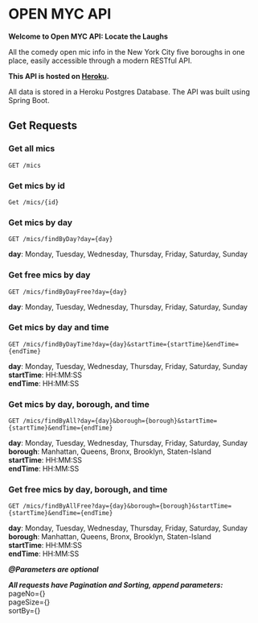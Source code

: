 # OPEN MYC API 

**Welcome to Open MYC API: Locate the Laughs**

All the comedy open mic info in the New York City five boroughs in one place, easily accessible through a modern RESTful API.

**This API is hosted on [Heroku](https://open-myc-api-b3fdf5fc5994.herokuapp.com/).**

All data is stored in a Heroku Postgres Database. The API was built using Spring Boot. 



## Get Requests

### Get all mics 
`GET /mics`

### Get mics by id
`Get /mics/{id}`

### Get mics by day 
`GET /mics/findByDay?day={day}`


**day**: Monday, Tuesday, Wednesday, Thursday, Friday, Saturday, Sunday

### Get free mics by day 
`GET /mics/findByDayFree?day={day}`


**day**: Monday, Tuesday, Wednesday, Thursday, Friday, Saturday, Sunday

### Get mics by day and time 
`GET /mics/findByDayTime?day={day}&startTime={startTime}&endTime={endTime}`


**day**: Monday, Tuesday, Wednesday, Thursday, Friday, Saturday, Sunday
**startTime**: HH:MM:SS\
**endTime**: HH:MM:SS

### Get mics by day, borough, and time 
`GET /mics/findByAll?day={day}&borough={borough}&startTime={startTime}&endTime={endTime}`


**day**: Monday, Tuesday, Wednesday, Thursday, Friday, Saturday, Sunday\
**borough**: Manhattan, Queens, Bronx, Brooklyn, Staten-Island\
**startTime**: HH:MM:SS\
**endTime**: HH:MM:SS

### Get free mics by day, borough, and time 
`GET /mics/findByAllFree?day={day}&borough={borough}&startTime={startTime}&endTime={endTime}`


**day**: Monday, Tuesday, Wednesday, Thursday, Friday, Saturday, Sunday\
**borough**: Manhattan, Queens, Bronx, Brooklyn, Staten-Island\
**startTime**: HH:MM:SS\
**endTime**: HH:MM:SS 

***@Parameters are optional***

***All requests have Pagination and Sorting, append parameters:***\
pageNo={}\
pageSize={}\
sortBy={}





